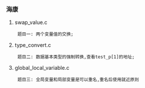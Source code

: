 ### 海康

1. swap_value.c

   ```
    题目一: 两个变量值的交换;
   ```
2. type_convert.c

   ```
    题目二: 数据基本类型的强制转换,查看test_p[1]的地址;
   ```
3. global_local_variable.c

   ```
    题目三: 全局变量和局部变量是可以重名,重名后使用就近原则
   ```


   
